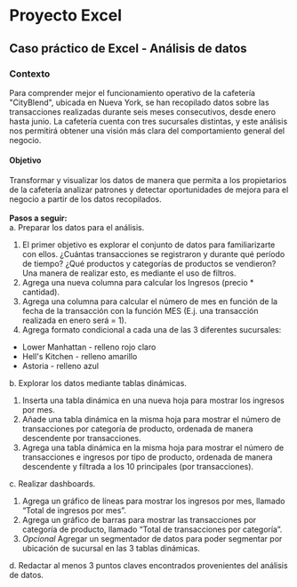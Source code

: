 # Proyecto Excel
## Caso práctico de Excel - Análisis de datos
### Contexto
Para comprender mejor el funcionamiento operativo de la cafetería "CityBlend", ubicada en Nueva York, se han recopilado datos sobre las transacciones realizadas durante seis meses consecutivos, desde enero hasta junio. La cafetería cuenta con tres sucursales distintas, y este análisis nos permitirá obtener una visión más clara del comportamiento general del negocio.  
#### Objetivo
Transformar y visualizar los datos de manera que permita a los propietarios de la cafetería analizar patrones y detectar oportunidades de mejora para el negocio a partir de los datos recopilados.   
 <br/> **Pasos a seguir:**  
a. Preparar los datos para el análisis.  
1. El primer objetivo es explorar el conjunto de datos para familiarizarte con ellos. ¿Cuántas transacciones se registraron y durante qué período de tiempo? ¿Qué productos y categorías de productos se vendieron? Una manera de realizar esto, es mediante el uso de filtros.  
2. Agrega una nueva columna para calcular los Ingresos (precio * cantidad).  
3. Agrega una columna para calcular el número de mes en función de la fecha de la transacción con la función MES (E.j. una transacción realizada en enero será = 1).  
4. Agrega formato condicional a cada una de las 3 diferentes sucursales:  
* Lower Manhattan - relleno rojo claro
* Hell's Kitchen - relleno amarillo
* Astoria - relleno azul

b. Explorar los datos mediante tablas dinámicas.  
1. Inserta una tabla dinámica en una nueva hoja para mostrar los ingresos por mes.
2. Añade una tabla dinámica en la misma hoja para mostrar el número de transacciones por categoría de producto, ordenada de manera descendente por transacciones.
3. Agrega una tabla dinámica en la misma hoja para mostrar el número de transacciones e ingresos por tipo de producto, ordenada de manera descendente y filtrada a los 10 principales (por transacciones).  

c. Realizar dashboards.
1. Agrega un gráfico de líneas para mostrar los ingresos por mes, llamado “Total de ingresos por mes”.
2. Agrega un gráfico de barras para mostrar las transacciones por categoría de producto, llamado “Total de transacciones por categoría”.
3. *Opcional* Agregar un segmentador de datos para poder segmentar por ubicación de sucursal en las 3 tablas dinámicas.

d. Redactar al menos 3 puntos claves encontrados provenientes del análisis de datos.


